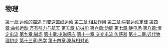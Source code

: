 ## 物理
[第一章:运动的描述 匀变速直线运动]()
[第二章:相互作用]()
[第三章:牛顿运动定律]()
[第四章:曲线运动 万有引力与航天]()
[第五章:机械能]()
[第六章:动能]()
[第七章:静电场]()
[第八章:恒定电流]()
[第九章:磁场]()
[第十章:电磁感应]()
[第十一章:交变电流 传感器]()
[第十二章:近代物理初步]()
[第十三章:热学]()
[第十四章:波与相对论](物理/第十四章:波与相对论)


